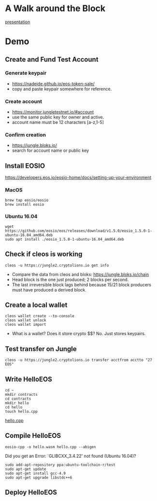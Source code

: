 # A Walk around the Block

[presentation](https://docs.google.com/presentation/d/1wpFkVgbCGXkOxuqxXAkZB3ndHq4Z_ZjP17q0lh5FLfw/edit?usp=sharing)

# Demo

## Create and Fund Test Account

### Generate keypair
* https://nadejde.github.io/eos-token-sale/
* copy and paste keypair somewhere for reference.

### Create account
* https://monitor.jungletestnet.io/#account
* use the same public key for owner and active.
* account name must be 12 characters [a-z,1-5]

### Confirm creation
* https://jungle.bloks.io/
* search for account name or public key

## Install EOSIO

https://developers.eos.io/eosio-home/docs/setting-up-your-environment

### MacOS
```
brew tap eosio/eosio
brew install eosio
```

### Ubuntu 16.04
```
wget https://github.com/eosio/eos/releases/download/v1.5.0/eosio_1.5.0-1-ubuntu-16.04_amd64.deb
sudo apt install ./eosio_1.5.0-1-ubuntu-16.04_amd64.deb
```

## Check if cleos is working

```
cleos -u https://jungle2.cryptolions.io get info
```

* Compare the data from cleos and bloks: https://jungle.bloks.io/chain
* Head block is the one just produced; 2 blocks per second.  
* The last irreversible block lags behind because 15/21 block producers must have produced a derived block.

## Create a local wallet

```
cleos wallet create --to-console
cleos wallet unlock
cleos wallet import
```

* What is a wallet?  Does it store crypto $$?  No.  Just stores keypairs.

## Test transfer on Jungle

```
cleos -u https://jungle2.cryptolions.io transfer acctfrom acctto "27 EOS" 
```

## Write HelloEOS

```
cd ~
mkdir contracts
cd contracts
mkdir hello
cd hello
touch hello.cpp
```

[hello.cpp](hello.cpp)

## Compile HelloEOS

```
eosio-cpp -o hello.wasm hello.cpp --abigen
```

Did you get an Error: `GLIBCXX_3.4.22' not found (Ubuntu 16.04)?
```
sudo add-apt-repository ppa:ubuntu-toolchain-r/test
sudo apt-get update
sudo apt-get install gcc-4.9
sudo apt-get upgrade libstdc++6
```

## Deploy HelloEOS

